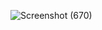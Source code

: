 ![Screenshot (670)](https://github.com/user-attachments/assets/27da47ec-41d8-424d-830a-e3b4de6a8e9d)
